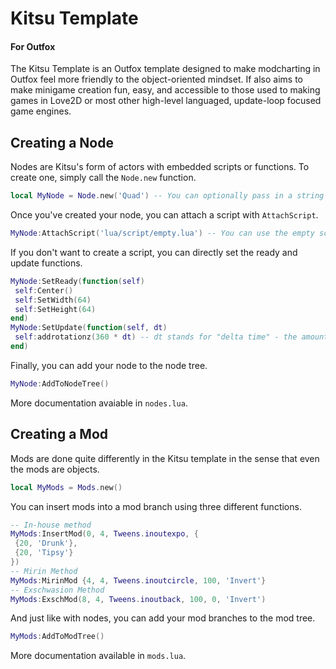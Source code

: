 # Kitsu Template
#### For Outfox
The Kitsu Template is an Outfox template designed to make modcharting in Outfox feel more friendly to the object-oriented mindset. If also aims to make minigame creation fun, easy, and accessible to those used to making games in Love2D or most other high-level languaged, update-loop focused game engines.

## Creating a Node
Nodes are Kitsu's form of actors with embedded scripts or functions. To create one, simply call the `Node.new` function.
```lua
local MyNode = Node.new('Quad') -- You can optionally pass in a string for the type, or an entire Outfox actor for convenience.
```
Once you've created your node, you can attach a script with `AttachScript`.
```lua
MyNode:AttachScript('lua/script/empty.lua') -- You can use the empty script here for an example of setup
```
If you don't want to create a script, you can directly set the ready and update functions.
```lua
MyNode:SetReady(function(self)
 self:Center()
 self:SetWidth(64)
 self:SetHeight(64)
end)
MyNode:SetUpdate(function(self, dt)
 self:addrotationz(360 * dt) -- dt stands for "delta time" - the amount of seconds since last frame.
end)
```
Finally, you can add your node to the node tree.
```lua
MyNode:AddToNodeTree()
```
More documentation avaiable in `nodes.lua`.

## Creating a Mod
Mods are done quite differently in the Kitsu template in the sense that even the mods are objects.
```lua
local MyMods = Mods.new()
```
You can insert mods into a mod branch using three different functions.
```lua
-- In-house method
MyMods:InsertMod(0, 4, Tweens.inoutexpo, {
 {20, 'Drunk'},
 {20, 'Tipsy'}
})
-- Mirin Method
MyMods:MirinMod {4, 4, Tweens.inoutcircle, 100, 'Invert'}
-- Exschwasion Method
MyMods:ExschMod(8, 4, Tweens.inoutback, 100, 0, 'Invert')
```
And just like with nodes, you can add your mod branches to the mod tree.
```lua
MyMods:AddToModTree()
```
More documentation available in `mods.lua`.
